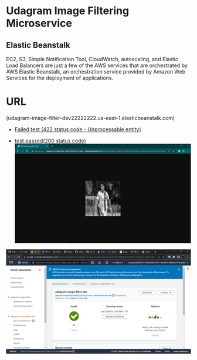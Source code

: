 # Udagram Image Filtering Microservice

## Elastic Beanstalk
EC2, S3, Simple Notification Tool, CloudWatch, autoscaling, and Elastic Load Balancers are just a few of the AWS services that are orchestrated by AWS Elastic Beanstalk, an orchestration service provided by Amazon Web Services for the deployment of applications.

# URL
(udagram-image-filter-dev22222222.us-east-1.elasticbeanstalk.com)

- [Failed test (422 status code - Unprocessable entity)](http://udagram-image-filter-dev22222222.us-east-1.elasticbeanstalk.com/filteredimage?image_url=https://upload.wikimedia.org/wikipedia/commons/b/bd/Golden_tabby_and_white_kitten_n01.jpg)

- [test passed(200 status code)](http://udagram-image-filter-dev22222222.us-east-1.elasticbeanstalk.com/filteredimage?image_url=https://ichef.bbci.co.uk/onesport/cps/976/cpsprodpb/149BD/production/_126431448_gettyimages-1393565109.jpg)
![deployment screenshot](https://github.com/brian-kipkoech-tanui/Udacity-project2-udagramImageFilter/blob/master/deployment_screenshots/deployment_screenshot1.png?raw=true)

![working elastic Beanstalk scrrenshot](https://github.com/brian-kipkoech-tanui/Udacity-project2-udagramImageFilter/blob/master/deployment_screenshots/deployment_screenshot2.png?raw=true)


